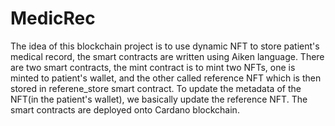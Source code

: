 # MedicRec

The idea of this blockchain project is to use dynamic NFT to store patient's medical record, the smart contracts are written using Aiken language. There are two smart contracts, the mint contract is to mint two NFTs, one is minted to patient's wallet, and the other called reference NFT which is then stored in referene_store smart contract. To update the metadata of the NFT(in the patient's wallet), we basically update the reference NFT. The smart contracts are deployed onto Cardano blockchain.
